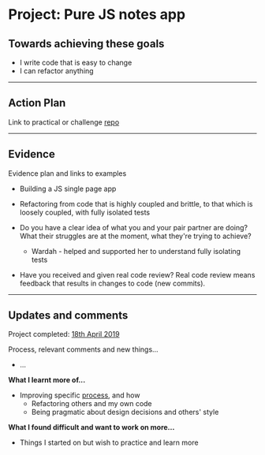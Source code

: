 # Project: Pure JS notes app

## Towards achieving these goals

- I write code that is easy to change
- I can refactor anything

------

## Action Plan

Link to practical or challenge [repo](https://github.com/makersacademy/course/blob/master/further_javascript/00_challenge_track.md)

------

## Evidence

Evidence plan and links to examples

- Building a JS single page app
- Refactoring from code that is highly coupled and brittle, to that which is loosely coupled, with fully isolated tests

- Do you have a clear idea of what you and your pair partner are doing? What their struggles are at the moment, what they're trying to achieve?
  - Wardah - helped and supported her to understand fully isolating tests

- Have you received and given real code review? Real code review means feedback that results in changes to code (new commits).

------

## Updates and comments

Project completed: [18th April 2019](https://github.com/mattTea/notes-app-Tuesday)

Process, relevant comments and new things...
- ...


**What I learnt more of...**

- Improving specific [process](), and how
    - Refactoring others and my own code
    - Being pragmatic about design decisions and others' style


**What I found difficult and want to work on more...**

- Things I started on but wish to practice and learn more
